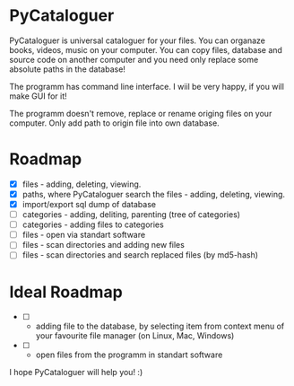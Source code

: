 # PyCataloguer

PyCataloguer is universal cataloguer for your files. You can organaze books, videos, music on your computer. You can copy files, database and source code on another computer and you need only replace some absolute paths in the database!

The programm has command line interface. I wiil be very happy, if you will make GUI for it!

The programm doesn't remove, replace or rename origing files on your computer. Only add path to origin file into own database.

# Roadmap

- [x] files - adding, deleting, viewing.
- [x] paths, where PyCataloguer search the files - adding, deleting, viewing.
- [x] import/export sql dump of database
- [ ] categories - adding, deliting, parenting (tree of categories)
- [ ] categories - adding files to categories
- [ ] files - open via standart software
- [ ] files - scan directories and adding new files
- [ ] files - scan directories and search replaced files (by md5-hash)

# Ideal Roadmap

- [ ] - adding file to the database, by selecting item from context menu of your favourite file manager (on Linux, Mac, Windows)
- [ ] - open files from the programm in standart software

I hope PyCataloguer will help you! :)